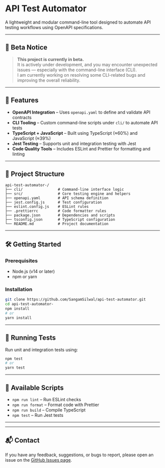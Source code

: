 # API Test Automator

A lightweight and modular command-line tool designed to automate API testing workflows using OpenAPI specifications.

---

## 🚧 Beta Notice

> **This project is currently in beta.**  
> It is actively under development, and you may encounter unexpected issues — especially with the command-line interface (CLI).  
> I am currently working on resolving some CLI-related bugs and improving the overall reliability.

---

## 🚀 Features

- **OpenAPI Integration** – Uses `openapi.yaml` to define and validate API contracts  
- **CLI Tooling** – Custom command-line scripts under `cli/` to automate API tests  
- **TypeScript + JavaScript** – Built using TypeScript (≈60%) and JavaScript (≈39%)  
- **Jest Testing** – Supports unit and integration testing with Jest  
- **Code Quality Tools** – Includes ESLint and Prettier for formatting and linting  

---

## 📁 Project Structure

```
api-test-automator-/
├── cli/                # Command-line interface logic
├── src/                # Core testing engine and helpers
├── openapi.yaml        # API schema definition
├── jest.config.js      # Test configuration
├── eslint.config.js    # ESLint rules
├── .prettierrc         # Code formatter rules
├── package.json        # Dependencies and scripts
├── tsconfig.json       # TypeScript configuration
└── README.md           # Project documentation
```

---

## 🛠️ Getting Started

### Prerequisites

- Node.js (v14 or later)
- npm or yarn

### Installation

```bash
git clone https://github.com/SangamSilwal/api-test-automator.git
cd api-test-automator-
npm install
# or
yarn install
```

---

## 🧪 Running Tests

Run unit and integration tests using:

```bash
npm test
# or
yarn test
```

---

## 🧰 Available Scripts

- `npm run lint` – Run ESLint checks  
- `npm run format` – Format code with Prettier  
- `npm run build` – Compile TypeScript  
- `npm test` – Run Jest tests  

---



---

## 📬 Contact

If you have any feedback, suggestions, or bugs to report, please open an issue on the [GitHub Issues page](https://github.com/SangamSilwal/api-test-automator/issues).